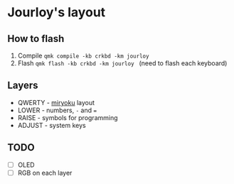 # Jourloy's layout

## How to flash
1. Compile `qmk compile -kb crkbd -km jourloy`
2. Flash `qmk flash -kb crkbd -km jourloy ` (need to flash each keyboard)

## Layers
- QWERTY - [miryoku](https://github.com/manna-harbour/miryoku/tree/master/docs/reference) layout
- LOWER - numbers, `-` and `=`
- RAISE - symbols for programming
- ADJUST - system keys

## TODO
- [ ] OLED
- [ ] RGB on each layer
